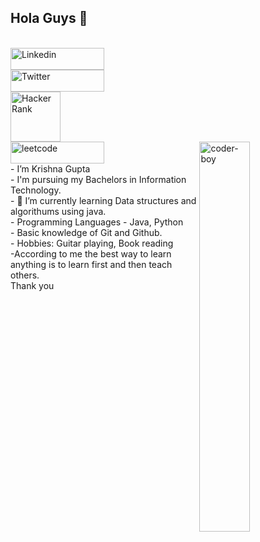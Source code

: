 
## Hola Guys 👋


<!DOCTYPE html>
<html>
   <head>
   </head>
   <body>
      <br>
      <a href= "https://www.linkedin.com/in/krishna-gupta-b4327920a/">
         <img alt="Linkedin" src="https://img.shields.io/badge/linkedin-%230077B5.svg?&style=for-the-badge&logo=linkedin&logoColor=white"
         width=150" height="35">
      </a>
   </body>
</html>


<!DOCTYPE html>
<html>
   <head>
   </head>
   <body>
      <br>
      <a href="https://twitter.com/Krishna40746542">
         <img alt="Twitter" src="https://img.shields.io/badge/twitter-%231DA1F2.svg?&style=for-the-badge&logo=twitter&logoColor=white"
         width=150" height="35">
      </a>
   </body>
</html>

<!DOCTYPE html>
<html>
   <head>
   </head>
   <body>
      <br>
      <a href="https://www.hackerrank.com/kg18960">
         <img alt="Hacker Rank" src="https://3.bp.blogspot.com/-k0B7v3UzmI4/WjAb0cPFiPI/AAAAAAAAGcU/NTaIBhxB6wAYZv3K2PQkq1sp5DhSbLYlQCLcBGAs/s1600/HackerRank1.png"
         width=80" height="80">
      </a>
   </body>
</html>

<!DOCTYPE html>
<html>
   <head>
   </head>
   <body>
      <br>
      <a href="https://leetcode.com/kg18960/">
         <img alt="leetcode" src="‪https://commons.wikimedia.org/wiki/File:LeetCode_Logo_1.png"
         width=150" height="35">
      </a>
   </body>
</html>
                              
<img src="./1_IRFhWNqusUWbTsB1hQXhrQ.gif" alt="coder-boy" width="40%" height="40%" align="right">
</br>
- I’m Krishna Gupta</br> 
- I'm pursuing my Bachelors in Information Technology.</br>
- 🌱 I’m currently learning Data structures and algorithums using java.</br>
- Programming Languages - Java, Python </br>
- Basic knowledge of Git and Github.</br>
- Hobbies: Guitar playing, Book reading</br>
-According to me the best way to learn anything is to learn first and then teach others.</br>
Thank you
